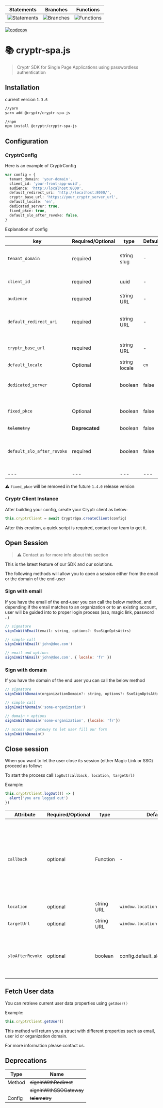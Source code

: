 | Statements                                                                                 | Branches                                                                          | Functions                                                                                |
| ------------------------------------------------------------------------------------------ | --------------------------------------------------------------------------------- | ---------------------------------------------------------------------------------------- |
| ![Statements](https://img.shields.io/badge/statements-93.88%25-brightgreen.svg?style=flat) | ![Branches](https://img.shields.io/badge/branches-82.85%25-yellow.svg?style=flat) | ![Functions](https://img.shields.io/badge/functions-94.08%25-brightgreen.svg?style=flat) |

[![codecov](https://codecov.io/gh/cryptr-auth/cryptr-spa-js/branch/master/graph/badge.svg?token=F21AODGJM4)](https://codecov.io/gh/cryptr-auth/cryptr-spa-js)

# 📚 cryptr-spa.js

> Cryptr SDK for Single Page Applications using passwordless authentication

## Installation

current version `1.3.6`

```bash
//yarn
yarn add @cryptr/cryptr-spa-js

//npm
npm install @cryptr/cryptr-spa-js
```

## Configuration

### CryptrConfig

Here is an example of CryptrConfig

```typescript
var config = {
  tenant_domain: 'your-domain',
  client_id: 'your-front-app-uuid',
  audience: 'http://localhost:8000',
  default_redirect_uri: 'http://localhost:8000/',
  cryptr_base_url: 'https://your_cryptr_server_url',
  default_locale: 'en',
  dedicated_server: true,
  fixed_pkce: true,
  default_slo_after_revoke: false,
}
```

Explanation of config

| key                        | Required/Optional | type          | Default | Description                                                              |
| -------------------------- | ----------------- | ------------- | ------- | ------------------------------------------------------------------------ |
| `tenant_domain`            | required          | string slug   | -       | Reference to your company entity                                         |
| `client_id`                | required          | uuid          | -       | Reference to your front app id                                           |
| `audience`                 | required          | string URL    | -       | Root URL of your front app                                               |
| `default_redirect_uri`     | required          | string URL    | -       | Desired redirection URL after authentication process                     |
| `cryptr_base_url`          | required          | string URL    | -       | URL of your Cryptr service                                               |
| `default_locale`           | Optional          | string locale | `en`    | -                                                                        |
| `dedicated_server`         | Optional          | boolean       | false   | Contact Cryptr Team to set properly                                      |
| `fixed_pkce`               | Optional          | boolean       | false   | Contact Cryptr Team to set properly                                      |
| ~~`telemetry`~~            | **Deprecated**    | boolean       | false   | -                                                                        |
| `default_slo_after_revoke` | required          | boolean       | false   | Set to `true`to always proceed SLO while logging out from an SSO session |
| ---                        | ---               | ---           | ---     | ---                                                                      |

⚠️ `fixed_pkce` will be removed in the future `1.4.0` release version

### Cryptr Client Instance

After building your config, create your Cryptr client as below:

```js
this.cryptrClient = await CryptrSpa.createClient(config)
```

After this creation, a quick script is required, contact our team to get it.

## Open Session

> ⚠️ Contact us for more info about this section

This is the latest feature of our SDK and our solutions.

The following methods will allow you to open a session either from the email or the domain of the end-user

### Sign with email

If you have the email of the end-user you can call the below method, and depending if the email matches to an organization or to an existing account, user will be guided into to proper login process (sso, magic link, password ..)

```js
// signature
signInWithEmail(email: string, options?: SsoSignOptsAttrs)

// simple call
signInWithEmail('john@doe.com')

// email and options
signInWithEmail('john@doe.com', { locale: 'fr' })
```

### Sign with domain

If you have the domain of the end user you can call the below method

```js
// signature
signInWithDomain(organizationDomain?: string, options?: SsoSignOptsAttrs)

// simple call
signInWithDomain('some-organization')

// domain + options
signInWithDomain('some-organization', {locale: 'fr'})

// access our gateway to let user fill our form
signInWithDomain()
```

## Close session

When you want to let the user close its session (either Magic Link or SSO) proceed as follow:

To start the process call `logOut(callback, location, targetUrl)`

Example:

```js
this.cryptrClient.logOut(() => {
  alert('you are logged out')
})
```

| Attribute        | Required/Optional | type       | Default                         | Description                                                                                                        |
| ---------------- | ----------------- | ---------- | ------------------------------- | ------------------------------------------------------------------------------------------------------------------ |
| `callback`       | optional          | Function   | -                               | Process to be called after log out process, ⚠️ Only available in Magic link process due to Redirect process in SSO |
| `location`       | optional          | string URL | `window.location`               | Current location                                                                                                   |
| `targetUrl`      | optional          | string URL | `window.location.href`          | URL after Log out process                                                                                          |
| `sloAfterRevoke` | optional          | boolean    | config.default_slo_after_revoke | define if SLO has to be processed after session removal                                                            |

## Fetch User data

You can retrieve current user data properties using `getUser()`

Example:

```js
this.cryptrClient.getUser()
```

This method will return you a struct with different properties such as email, user id or organization domain.

For more information please contact us.

## Deprecations

| Type   | Name                     |
| ------ | ------------------------ |
| Method | ~~signInWithRedirect~~   |
|        | ~~signInWithSSOGateway~~ |
| Config | ~~telemetry~~            |

